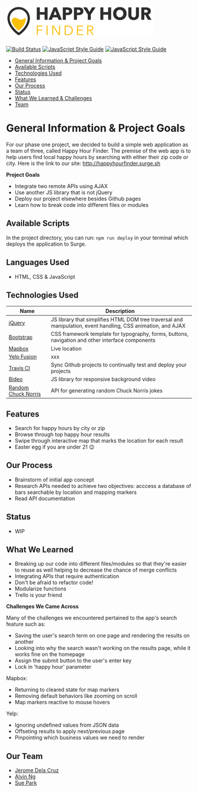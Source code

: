 # <img src="https://github.com/jjdelacruz1/Phase1Project/blob/master/img/logo-dark.png" alt="alt text" width="400">

[![Build Status](https://travis-ci.org/jjdelacruz1/Phase1Project.svg?branch=master)](https://travis-ci.org/jjdelacruz1/Phase1Project)
[![JavaScript Style Guide](https://img.shields.io/badge/code_style-standard-brightgreen.svg)](https://standardjs.com)
[![JavaScript Style Guide](https://cdn.rawgit.com/standard/standard/master/badge.svg)](https://github.com/standard/standard)

- [General Information & Project Goals](https://github.com/jjdelacruz1/Phase1Project/blob/master/README.md#general-information--project-goals)
- [Available Scripts](https://github.com/jjdelacruz1/Phase1Project/blob/master/README.md#available-scripts)
- [Technologies Used](https://github.com/jjdelacruz1/Phase1Project/blob/master/README.md#technologies-used)
- [Features](https://github.com/jjdelacruz1/Phase1Project/blob/master/README.md#features)
- [Our Process](https://github.com/jjdelacruz1/Phase1Project/blob/master/README.md#our-process)
- [Status](https://github.com/jjdelacruz1/Phase1Project/blob/master/README.md#status)
- [What We Learned & Challenges](https://github.com/jjdelacruz1/Phase1Project/blob/master/README.md#what-we-learned)
- [Team](https://github.com/jjdelacruz1/Phase1Project/blob/master/README.md#our-team)

# General Information & Project Goals

For our phase one project, we decided to build a simple web application as a team of three, called Happy Hour Finder. The premise of the web app is to help users find local happy hours by searching with either their zip code or city. Here is the link to our site: http://happyhourfinder.surge.sh

**Project Goals**
- Integrate two remote APIs using AJAX
- Use another JS library that is not jQuery
- Deploy our project elsewhere besides Github pages
- Learn how to break code into different files or modules

## Available Scripts

In the project directory, you can run:
`npm run deploy`
in your terminal which deploys the application to Surge. 

## Languages Used
- HTML, CSS & JavaScript

## Technologies Used

| Name | Description |
| --- | --- |
| [jQuery](https://jquery.com/) | JS library that simplifies HTML DOM tree traversal and manipulation, event handling, CSS animation, and AJAX |
| [Bootstrap](https://getbootstrap.com/) | CSS framework template for typography, forms, buttons, navigation and other interface components |
| [Mapbox](https://docs.mapbox.com/api/) | Live location |
| [Yelp Fusion](https://www.yelp.com/fusion) | xxx |
| [Travis CI](https://travis-ci.org/) | Sync Github projects to continually test and deploy your projects |
| [Bideo](https://rishabhp.github.io/bideo.js/) | JS library for responsive background video |
| [Random Chuck Norris](https://api.chucknorris.io/) | API for generating random Chuck Norris jokes |

## Features

- Search for happy hours by city or zip
- Browse through top happy hour results
- Swipe through interactive map that marks the location for each result
- Easter egg if you are under 21 :wink:

## Our Process

- Brainstorm of initial app concept
- Research APIs needed to achieve two objectives: acccess a database of bars searchable by location and mapping markers
- Read API documentation

## Status

- WIP

## What We Learned

- Breaking up our code into different files/modules so that they're easier to reuse as well helping to decrease the chance of merge conflicts
- Integrating APIs that require authentication
- Don't be afraid to refactor code!
- Modularize functions
- Trello is your friend

**Challenges We Came Across**

Many of the challenges we encountered pertained to the app's search feature such as:
- Saving the user's search term on one page and rendering the results on another
- Looking into why the search wasn't working on the results page, while it works fine on the homepage
- Assign the submit button to the user's enter key
- Lock in 'happy hour' parameter

Mapbox:
- Returning to cleared state for map markers
- Removing default behaviors like zooming on scroll
- Map markers reactive to mouse hovers

Yelp:
- Ignoring undefined values from JSON data
- Offseting results to apply next/previous page
- Pinpointing which business values we need to render

## Our Team

- [Jerome Dela Cruz](https://github.com/jjdelacruz1)
- [Alvin Ng](https://github.com/ngalvin93)
- [Sue Park](https://github.com/suepark09)
